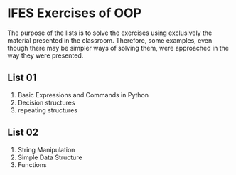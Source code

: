 # IFES Exercises of OOP

The purpose of the lists is to solve the exercises using exclusively the material presented in the classroom. Therefore, some examples, even though there may be simpler ways of solving them, were approached in the way they were presented.

## List 01
1. Basic Expressions and Commands in Python
2. Decision structures
3. repeating structures
   
## List 02
1. String Manipulation
2. Simple Data Structure
3. Functions
